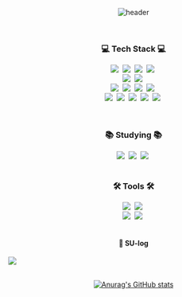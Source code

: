 <div align="center">


![header](https://capsule-render.vercel.app/api?type=wave&color=97DBAE&text=Sumin%20Kim&fontAlign=50&fontAlignY=70&fontSize=90)



<br/>  


<h3 align="center">💻 Tech Stack 💻</h3>
<p align="center">
  <img src = "https://img.shields.io/badge/react_native-%2320232a.svg?style=for-the-badge&logo=react&logoColor=%2361DAFB"/>&nbsp
  <img src = "https://img.shields.io/badge/dart-%230175C2.svg?style=for-the-badge&logo=dart&logoColor=white"/>&nbsp
  <img src="https://img.shields.io/badge/html5-E34F26.svg?style=for-the-badge&logo=html5&logoColor=white" />&nbsp
  <img src = "https://img.shields.io/badge/css3-%231572B6.svg?style=for-the-badge&logo=css3&logoColor=white"/>&nbsp
  <br/> 
  <img src="https://img.shields.io/badge/Flutter-%2302569B.svg?style=for-the-badge&logo=Flutter&logoColor=white" />&nbsp
  <img src="https://img.shields.io/badge/Andoid Studio-3DDC84?style=for-the-badge&logo=android studio&logoColor=white" />&nbsp
  <br/> 
  <img src="https://img.shields.io/badge/firebase-FFCA28?style=for-the-badge&logo=firebase&logoColor=white" />&nbsp
  <img src="https://img.shields.io/badge/JAVA-007396?style=for-the-badge&logo=java&logoColor=white"/>&nbsp  
  <img src="https://img.shields.io/badge/c++-00599C?style=for-the-badge&logo=c%2B%2B&logoColor=white"/>&nbsp 
  <img src="https://img.shields.io/badge/Docker-2496ED?style=for-the-badge&logo=Docker&logoColor=white"/>&nbsp

  <br/> 
  <img src="https://img.shields.io/badge/python-3670A0?style=for-the-badge&logo=python&logoColor=ffdd54" />&nbsp
  <img src="https://img.shields.io/badge/tensorflow-FF6F00?style=for-the-badge&logo=tensorflow&logoColor=white"/>&nbsp
  <img src="https://img.shields.io/badge/pandas-150458.svg?style=for-the-badge&logo=pandas&logoColor=white" />&nbsp
  <img src="https://img.shields.io/badge/numpy-4d77cf.svg?style=for-the-badge&logo=numpy&logoColor=white" />&nbsp
  <img src="https://img.shields.io/badge/Matplotlib-11557c.svg?style=for-the-badge&logo=Matplotlib&logoColor=white" />&nbsp

</div>
  <br/> 
<h3 align="center">📚 Studying 📚</h3>
<div align="center">
  <img src="https://img.shields.io/badge/react-20232a.svg?style=for-the-badge&logo=react&logoColor=61DAFB" />&nbsp
  <img src="https://img.shields.io/badge/javascript-F7DF1E.svg?style=for-the-badge&logo=javascript&logoColor=20232a" />&nbsp
  <img src="https://img.shields.io/badge/node.js-339933.svg?style=for-the-badge&logo=node.js&logoColor=white"/>&nbsp
</div>
  <br/> 
<h3 align="center">🛠 Tools 🛠</h3>
<div align="center">
  <img src="https://img.shields.io/badge/github-181717.svg?style=for-the-badge&logo=github&logoColor=white" />&nbsp
  <img src="https://img.shields.io/badge/Notion-F3F3F3.svg?style=for-the-badge&logo=notion&logoColor=black" />&nbsp
  <br/> 
  <img src="https://img.shields.io/badge/figma-%23F24E1E.svg?style=for-the-badge&logo=figma&logoColor=white"/>&nbsp
  <img src="https://img.shields.io/badge/slack-4A154B.svg?style=for-the-badge&logo=slack&logoColor=white"/>&nbsp

</div>

<br>

 <div align="center">
   
#### 🐬 SU-log
<div style="display:flex; flex-direction:row;">
     <a href="https://dduxmin.tistory.com">
        <img src="https://img.shields.io/badge/Tistory-000000?style=for-the-badge&logo=Tistory&logoColor=white"> 
    </a>
 
</div><br>

<div align="center">

[![Anurag's GitHub stats](https://github-readme-stats.vercel.app/api?username=Sumin0411)](https://github.com/anuraghazra/github-readme-stats)




</div>

